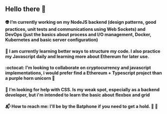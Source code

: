 ## Hello there :milky_way:

####  :alien: I’m currently working on my NodeJS backend (design patterns, good practices, unit tests and communications using Web Sockets) and DevOps (just the basics about process and I/O management, Docker, Kubernetes and basic server configuration)
#### 🧠 I am currently learning better ways to structure my code. I also practice my Javascript daily and learning more about Ethereum for later use.
####  :octocat: I'm looking to collaborate on cryptocurrency and javascript implementations, i would prefer find a Ethereum + Typescript project than a purple horn unicorn :unicorn:
#### :thinking: I’m looking for help with CSS. Is my weak spot, especially as a backend developer, but i'm intended to learn the basic about flexbox and grid
#### :mailbox_with_mail: How to reach me: I'll be by the Batphone if you need to get a hold. :movie_camera: :vhs:

<!--
**DiegoPrestesGit/DiegoPrestesGit** is a ✨ _special_ ✨ repository because its `README.md` (this file) appears on your GitHub profile.

Here are some ideas to get you started:

- 🔭 I’m currently working on .
- 🌱 I’m currently learning ...
- 👯 I’m looking to collaborate on ...
- 🤔 I’m looking for help with ...
- 📫 How to reach me: ...
-->
